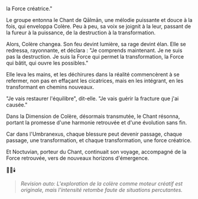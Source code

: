la Force créatrice."

Le groupe entonna
le Chant de Qālmān,
une mélodie puissante
et douce à la fois,
qui enveloppa Colère.
Peu à peu,
sa voix se joignit à la leur,
passant de la fureur à la puissance,
de la destruction à la transformation.

Alors,
Colère changea.
Son feu devint lumière,
sa rage devint élan.
Elle se redressa,
rayonnante,
et déclara :
"Je comprends maintenant.
Je ne suis pas la destruction.
Je suis la Force
qui permet la transformation,
la Force qui bâtit,
qui ouvre les possibles."

Elle leva les mains,
et les déchirures dans la réalité
commencèrent à se refermer,
non pas en effaçant les cicatrices,
mais en les intégrant,
en les transformant
en chemins nouveaux.

"Je vais restaurer l'équilibre",
dit-elle.
"Je vais guérir la fracture
que j'ai causée."

Dans la Dimension de Colère,
désormais transmutée,
le Chant résonna,
portant la promesse
d'une harmonie retrouvée
et d'une évolution sans fin.

Car dans l'Umbranexus,
chaque blessure peut devenir passage,
chaque passage,
une transformation,
et chaque transformation,
une force créatrice.

Et Noctuvian,
porteur du Chant,
continuait son voyage,
accompagné de la Force retrouvée,
vers de nouveaux horizons
d'émergence.

🌌🔥🕯️
> _Revision auto: L'exploration de la colère comme moteur créatif est originale, mais l'intensité retombe faute de situations percutantes._
